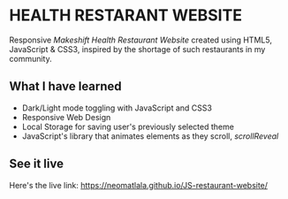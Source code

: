 # HEALTH RESTARANT WEBSITE

Responsive *Makeshift Health Restaurant Website* created using HTML5, JavaScript & CSS3, inspired by the shortage of such restaurants in my community.


## What I have learned
- Dark/Light mode toggling with JavaScript and CSS3
- Responsive Web Design
- Local Storage for saving user's previously selected theme
- JavaScript's library that animates elements as they scroll, *scrollReveal*


## See it live
Here's the live link: https://neomatlala.github.io/JS-restaurant-website/